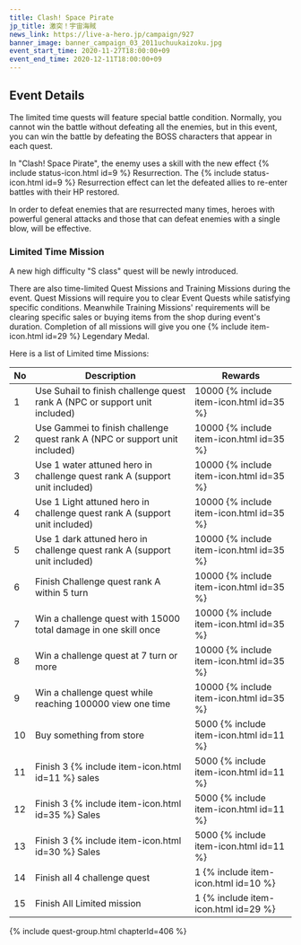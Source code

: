 ```yaml
---
title: Clash! Space Pirate
jp_title: 激突！宇宙海賊
news_link: https://live-a-hero.jp/campaign/927
banner_image: banner_campaign_03_2011uchuukaizoku.jpg 
event_start_time: 2020-11-27T18:00:00+09
event_end_time: 2020-12-11T18:00:00+09
---
```


## Event Details

The limited time quests will feature special battle condition. Normally, you cannot win the battle without defeating all the enemies, but in this event, you can win the battle by defeating the BOSS characters that appear in each quest.

In "Clash! Space Pirate", the enemy uses a skill with the new effect {% include status-icon.html id=9 %} Resurrection.
The {% include status-icon.html id=9 %} Resurrection effect can let the defeated allies to re-enter battles with their HP restored.

In order to defeat enemies that are resurrected many times, heroes with powerful general attacks and those that can defeat enemies with a single blow, will be effective. 

### Limited Time Mission

A new high difficulty "S class" quest will be newly introduced. 

There are also time-limited Quest Missions and Training Missions during the event. Quest Missions will require you to clear Event Quests while satisfying specific conditions. Meanwhile Training Missions' requirements will be clearing specific sales or buying items from the shop during event's duration. Completion of all missions will give you one {% include item-icon.html id=29 %} Legendary Medal. 

Here is a list of Limited time Missions:

| No  | Description      | Rewards      |
|----|-----------------------------------------------------------|----------------|
| 1  | Use Suhail to finish challenge quest rank A (NPC or support unit included)          | 10000 {% include item-icon.html id=35 %}    |
| 2  | Use Gammei to finish challenge quest rank A (NPC or support unit included)          | 10000 {% include item-icon.html id=35 %}     |
| 3  | Use 1 water attuned hero in challenge quest rank A (support unit included)       | 10000 {% include item-icon.html id=35 %}    |
| 4  | Use 1 Light attuned hero in challenge quest rank A (support unit included)      | 10000 {% include item-icon.html id=35 %}      |
| 5  | Use 1 dark attuned hero in challenge quest rank A (support unit included)        | 10000 {% include item-icon.html id=35 %}     |
| 6  | Finish Challenge quest rank A within 5 turn               | 10000 {% include item-icon.html id=35 %}       |
| 7  | Win a challenge quest with 15000 total damage in one skill once| 10000 {% include item-icon.html id=35 %}    |
| 8  | Win a challenge quest at 7 turn or more               | 10000 {% include item-icon.html id=35 %}     |
| 9  | Win a challenge quest while reaching 100000 view one time | 10000 {% include item-icon.html id=35 %}     |
| 10 | Buy something from store                                  | 5000 {% include item-icon.html id=11 %} |
| 11 | Finish 3 {% include item-icon.html id=11 %} sales         | 5000 {% include item-icon.html id=11 %}  |
| 12 | Finish 3 {% include item-icon.html id=35 %} Sales         | 5000 {% include item-icon.html id=11 %} |
| 13 | Finish 3 {% include item-icon.html id=30 %} Sales         | 5000 {% include item-icon.html id=11 %} |
| 14 | Finish all 4 challenge quest                              | 1 {% include item-icon.html id=10 %}   |
| 15 | Finish All Limited mission                                | 1 {% include item-icon.html id=29 %} |

{% include quest-group.html chapterId=406 %}
